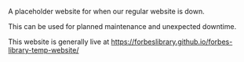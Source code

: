 A placeholder website for when our regular website is down.

This can be used for planned maintenance and unexpected downtime.

This website is generally live at https://forbeslibrary.github.io/forbes-library-temp-website/
